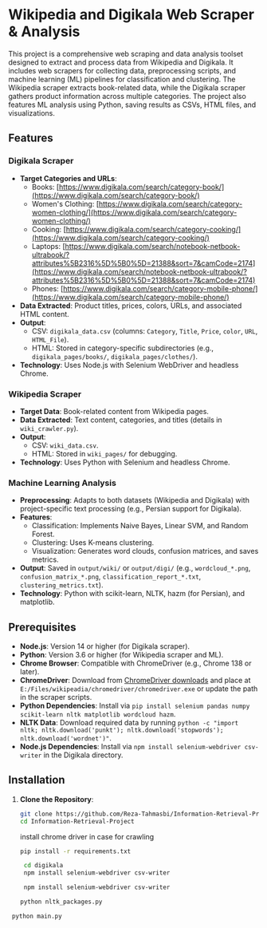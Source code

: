 # Wikipedia and Digikala Web Scraper & Analysis

This project is a comprehensive web scraping and data analysis toolset designed to extract and process data from Wikipedia and Digikala. It includes web scrapers for collecting data, preprocessing scripts, and machine learning (ML) pipelines for classification and clustering. The Wikipedia scraper extracts book-related data, while the Digikala scraper gathers product information across multiple categories. The project also features ML analysis using Python, saving results as CSVs, HTML files, and visualizations.

## Features

### Digikala Scraper
- **Target Categories and URLs**:
  - Books: [https://www.digikala.com/search/category-book/](https://www.digikala.com/search/category-book/)
  - Women's Clothing: [https://www.digikala.com/search/category-women-clothing/](https://www.digikala.com/search/category-women-clothing/)
  - Cooking: [https://www.digikala.com/search/category-cooking/](https://www.digikala.com/search/category-cooking/)
  - Laptops: [https://www.digikala.com/search/notebook-netbook-ultrabook/?attributes%5B2316%5D%5B0%5D=21388&sort=7&camCode=2174](https://www.digikala.com/search/notebook-netbook-ultrabook/?attributes%5B2316%5D%5B0%5D=21388&sort=7&camCode=2174)
  - Phones: [https://www.digikala.com/search/category-mobile-phone/](https://www.digikala.com/search/category-mobile-phone/)
- **Data Extracted**: Product titles, prices, colors, URLs, and associated HTML content.
- **Output**:
  - CSV: `digikala_data.csv` (columns: `Category`, `Title`, `Price`, `color`, `URL`, `HTML_File`).
  - HTML: Stored in category-specific subdirectories (e.g., `digikala_pages/books/`, `digikala_pages/clothes/`).
- **Technology**: Uses Node.js with Selenium WebDriver and headless Chrome.

### Wikipedia Scraper
- **Target Data**: Book-related content from Wikipedia pages.
- **Data Extracted**: Text content, categories, and titles (details in `wiki_crawler.py`).
- **Output**:
  - CSV: `wiki_data.csv`.
  - HTML: Stored in `wiki_pages/` for debugging.
- **Technology**: Uses Python with Selenium and headless Chrome.

### Machine Learning Analysis
- **Preprocessing**: Adapts to both datasets (Wikipedia and Digikala) with project-specific text processing (e.g., Persian support for Digikala).
- **Features**:
  - Classification: Implements Naive Bayes, Linear SVM, and Random Forest.
  - Clustering: Uses K-means clustering.
  - Visualization: Generates word clouds, confusion matrices, and saves metrics.
- **Output**: Saved in `output/wiki/` or `output/digi/` (e.g., `wordcloud_*.png`, `confusion_matrix_*.png`, `classification_report_*.txt`, `clustering_metrics.txt`).
- **Technology**: Python with scikit-learn, NLTK, hazm (for Persian), and matplotlib.

## Prerequisites

- **Node.js**: Version 14 or higher (for Digikala scraper).
- **Python**: Version 3.6 or higher (for Wikipedia scraper and ML).
- **Chrome Browser**: Compatible with ChromeDriver (e.g., Chrome 138 or later).
- **ChromeDriver**: Download from [ChromeDriver downloads](https://chromedriver.chromium.org/downloads) and place at `E:/Files/wikipeadia/chromedriver/chromedriver.exe` or update the path in the scraper scripts.
- **Python Dependencies**: Install via `pip install selenium pandas numpy scikit-learn nltk matplotlib wordcloud hazm`.
- **NLTK Data**: Download required data by running `python -c "import nltk; nltk.download('punkt'); nltk.download('stopwords'); nltk.download('wordnet')"`.
- **Node.js Dependencies**: Install via `npm install selenium-webdriver csv-writer` in the Digikala directory.

## Installation

1. **Clone the Repository**:
   ```bash
   git clone https://github.com/Reza-Tahmasbi/Information-Retrieval-Project.git
   cd Information-Retrieval-Project
   ```
   install chrome driver in case for crawling

   ```bash
   pip install -r requirements.txt
   ```
   
   ```bash
    cd digikala
    npm install selenium-webdriver csv-writer
   ```

   ```bash
    npm install selenium-webdriver csv-writer
   ```

   ```bash
   python nltk_packages.py
   ```

  ```bash
   python main.py
   ```
   


